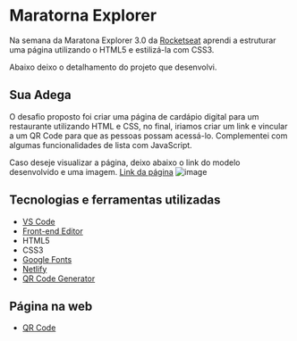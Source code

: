 # Maratorna Explorer

Na semana da Maratona Explorer 3.0 da [Rocketseat](https://www.rocketseat.com.br/) aprendi a estruturar uma página utilizando o HTML5 e estilizá-la com CSS3.

Abaixo deixo o detalhamento do projeto que desenvolvi.

## Sua Adega

O desafio proposto foi criar uma página de cardápio digital para um restaurante utilizando HTML e CSS, no final, iriamos criar um link e vincular a um QR Code para que as pessoas possam acessá-lo. Complementei com algumas funcionalidades de lista com JavaScript.

Caso deseje visualizar a página, deixo abaixo o link do modelo desenvolvido e uma imagem.
[Link da página](https://gregarious-peony-8545b9.netlify.app/)
![image](https://github.com/gustavommatos/cardapio_digital/assets/65467858/0c2ad28d-49e7-4980-9d85-e135a8e9f289)

## Tecnologias e ferramentas utilizadas

- [VS Code](https://code.visualstudio.com/download)
- [Front-end Editor](https://www.fronteditor.dev/)
- HTML5
- CSS3
- [Google Fonts](https://fonts.google.com/)
- [Netlify](https://www.netlify.com/)
- [QR Code Generator](https://br.qr-code-generator.com/)

## Página na web

- [QR Code](https://github.com/gustavommatos/maratona-explorer-3/blob/main/qrcode/frame.png?raw=true)